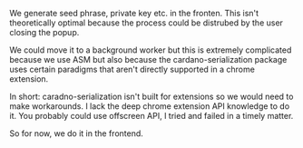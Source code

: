 We generate seed phrase, private key etc. in the fronten. This isn't
theoretically optimal because the process could be distrubed by the user closing
the popup.

We could move it to a background worker but this is extremely complicated
because we use ASM but also because the cardano-serialization package uses
certain paradigms that aren't directly supported in a chrome extension.

In short: caradno-serialization isn't built for extensions so we would need to
make workarounds. I lack the deep chrome extension API knowledge to do it. You
probably could use offscreen API, I tried and failed in a timely matter.

So for now, we do it in the frontend.